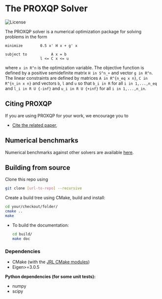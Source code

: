# The PROXQP Solver

![License](https://img.shields.io/badge/License-BSD%202--Clause-green.svg)

The PROXQP solver is a numerical optimization package for solving problems in the form
```
minimize        0.5 x' H x + g' x

subject to           A x = b
                l <= C x <= u
```

where `x in R^n` is the optimization variable. The objective function is defined by a positive semidefinite matrix `H in S^n_+` and vector `g in R^n`. The linear constraints are defined by matrices `A in R^{n_eq x n}`, `C in R^{n_in x n}` and vectors `b`, `l` and `u` so that `b_i in R` for all `i in 1,...,n_eq` and `l_i in R U {-inf}` and `u_i in R U {+inf}` for all `i in 1,...,n_in`.

## Citing PROXQP

If you are using PROXQP for your work, we encourage you to

* [Cite the related paper](https://hal.inria.fr/hal-03683733/file/Yet_another_QP_solver_for_robotics_and_beyond.pdf/),

## Numerical benchmarks

Numerical benchmarks against other solvers are available [here](https://github.com/Bambade/proxqp_benchmark).

## Building from source

Clone this repo using

```bash
git clone [url-to-repo] --recursive
```

Create a build tree using CMake, build and install:

```bash
cd your/checkout/folder/
cmake ..
make 
```
* To build the documentation:

    ```bash
    cd build/
    make doc
    ```
### Dependencies

* CMake (with the [JRL CMake modules](https://github.com/jrl-umi3218/jrl-cmakemodules))
* Eigen>=3.0.5

**Python dependencies (for some unit tests):**

* numpy
* scipy


